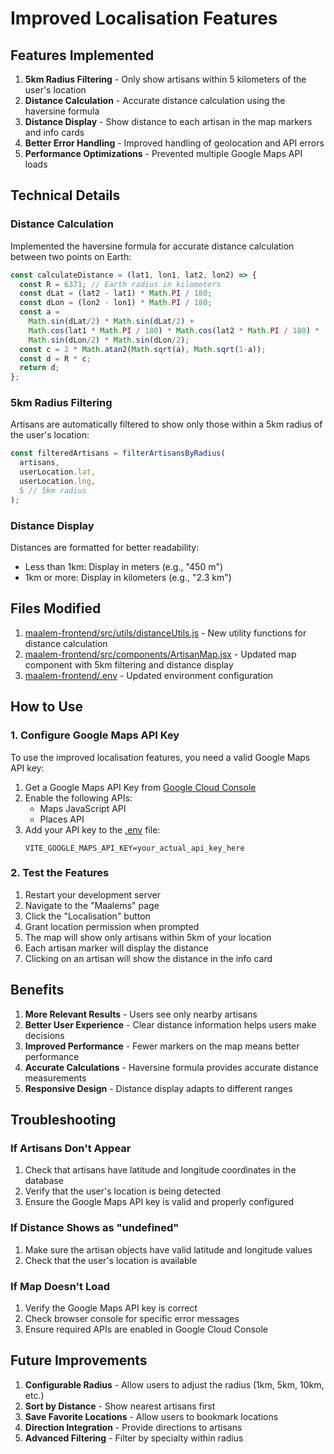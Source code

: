 # Improved Localisation Features

## Features Implemented

1. **5km Radius Filtering** - Only show artisans within 5 kilometers of the user's location
2. **Distance Calculation** - Accurate distance calculation using the haversine formula
3. **Distance Display** - Show distance to each artisan in the map markers and info cards
4. **Better Error Handling** - Improved handling of geolocation and API errors
5. **Performance Optimizations** - Prevented multiple Google Maps API loads

## Technical Details

### Distance Calculation
Implemented the haversine formula for accurate distance calculation between two points on Earth:

```javascript
const calculateDistance = (lat1, lon1, lat2, lon2) => {
  const R = 6371; // Earth radius in kilometers
  const dLat = (lat2 - lat1) * Math.PI / 180;
  const dLon = (lon2 - lon1) * Math.PI / 180;
  const a = 
    Math.sin(dLat/2) * Math.sin(dLat/2) +
    Math.cos(lat1 * Math.PI / 180) * Math.cos(lat2 * Math.PI / 180) * 
    Math.sin(dLon/2) * Math.sin(dLon/2);
  const c = 2 * Math.atan2(Math.sqrt(a), Math.sqrt(1-a));
  const d = R * c;
  return d;
};
```

### 5km Radius Filtering
Artisans are automatically filtered to show only those within a 5km radius of the user's location:

```javascript
const filteredArtisans = filterArtisansByRadius(
  artisans, 
  userLocation.lat, 
  userLocation.lng, 
  5 // 5km radius
);
```

### Distance Display
Distances are formatted for better readability:
- Less than 1km: Display in meters (e.g., "450 m")
- 1km or more: Display in kilometers (e.g., "2.3 km")

## Files Modified

1. [maalem-frontend/src/utils/distanceUtils.js](file:///C:/Users/Igolan/Desktop/site%20maalem/maalem-frontend/src/utils/distanceUtils.js) - New utility functions for distance calculation
2. [maalem-frontend/src/components/ArtisanMap.jsx](file:///C:/Users/Igolan/Desktop/site%20maalem/maalem-frontend/src/components/ArtisanMap.jsx) - Updated map component with 5km filtering and distance display
3. [maalem-frontend/.env](file:///C:/Users/Igolan/Desktop/site%20maalem/maalem-frontend/.env) - Updated environment configuration

## How to Use

### 1. Configure Google Maps API Key
To use the improved localisation features, you need a valid Google Maps API key:

1. Get a Google Maps API Key from [Google Cloud Console](https://console.cloud.google.com/)
2. Enable the following APIs:
   - Maps JavaScript API
   - Places API
3. Add your API key to the [.env](file:///C:/Users/Igolan/Desktop/site%20maalem/maalem-frontend/.env) file:
   ```env
   VITE_GOOGLE_MAPS_API_KEY=your_actual_api_key_here
   ```

### 2. Test the Features
1. Restart your development server
2. Navigate to the "Maalems" page
3. Click the "Localisation" button
4. Grant location permission when prompted
5. The map will show only artisans within 5km of your location
6. Each artisan marker will display the distance
7. Clicking on an artisan will show the distance in the info card

## Benefits

1. **More Relevant Results** - Users see only nearby artisans
2. **Better User Experience** - Clear distance information helps users make decisions
3. **Improved Performance** - Fewer markers on the map means better performance
4. **Accurate Calculations** - Haversine formula provides accurate distance measurements
5. **Responsive Design** - Distance display adapts to different ranges

## Troubleshooting

### If Artisans Don't Appear
1. Check that artisans have latitude and longitude coordinates in the database
2. Verify that the user's location is being detected
3. Ensure the Google Maps API key is valid and properly configured

### If Distance Shows as "undefined"
1. Make sure the artisan objects have valid latitude and longitude values
2. Check that the user's location is available

### If Map Doesn't Load
1. Verify the Google Maps API key is correct
2. Check browser console for specific error messages
3. Ensure required APIs are enabled in Google Cloud Console

## Future Improvements

1. **Configurable Radius** - Allow users to adjust the radius (1km, 5km, 10km, etc.)
2. **Sort by Distance** - Show nearest artisans first
3. **Save Favorite Locations** - Allow users to bookmark locations
4. **Direction Integration** - Provide directions to artisans
5. **Advanced Filtering** - Filter by specialty within radius